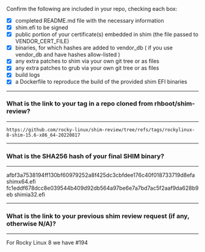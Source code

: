Confirm the following are included in your repo, checking each box:

 - [x] completed README.md file with the necessary information
 - [x] shim.efi to be signed
 - [x] public portion of your certificate(s) embedded in shim (the file passed to VENDOR_CERT_FILE)
 - [x] binaries, for which hashes are added to vendor_db ( if you use vendor_db and have hashes allow-listed )
 - [x] any extra patches to shim via your own git tree or as files
 - [x] any extra patches to grub via your own git tree or as files
 - [x] build logs
 - [x] a Dockerfile to reproduce the build of the provided shim EFI binaries

-------------------------------------------------------------------------------
### What is the link to your tag in a repo cloned from rhboot/shim-review?
-------------------------------------------------------------------------------
`https://github.com/rocky-linux/shim-review/tree/refs/tags/rockylinux-8-shim-15.6-x86_64-20220817`

-------------------------------------------------------------------------------
### What is the SHA256 hash of your final SHIM binary?
-------------------------------------------------------------------------------
afbf3a7538194ff130bf60979252a8f425dc3cbfdee176c40f018733719d8efa  shimx64.efi
fc1eddf678dcc8e039544b409d92db564a97be6e7a7bd7ac5f2aaf9da628b9eb  shimia32.efi

-------------------------------------------------------------------------------
### What is the link to your previous shim review request (if any, otherwise N/A)?
-------------------------------------------------------------------------------
For Rocky Linux 8 we have #194
